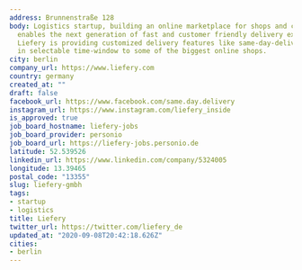 ```yaml
---
address: Brunnenstraße 128
body: Logistics startup, building an online marketplace for shops and couriers that
  enables the next generation of fast and customer friendly delivery experiences.
  Liefery is providing customized delivery features like same-day-delivery or delivery
  in selectable time-window to some of the biggest online shops.
city: berlin
company_url: https://www.liefery.com
country: germany
created_at: ""
draft: false
facebook_url: https://www.facebook.com/same.day.delivery
instagram_url: https://www.instagram.com/liefery_inside
is_approved: true
job_board_hostname: liefery-jobs
job_board_provider: personio
job_board_url: https://liefery-jobs.personio.de
latitude: 52.539526
linkedin_url: https://www.linkedin.com/company/5324005
longitude: 13.39465
postal_code: "13355"
slug: liefery-gmbh
tags:
- startup
- logistics
title: Liefery
twitter_url: https://twitter.com/liefery_de
updated_at: "2020-09-08T20:42:18.626Z"
cities:
- berlin
---
```

